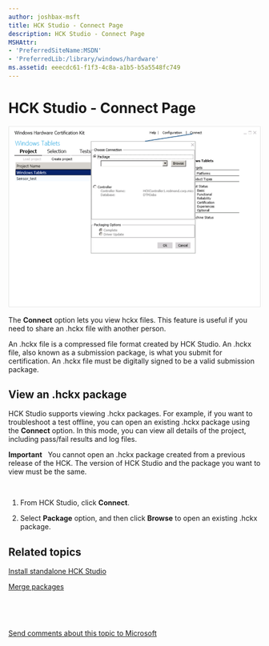 ```yaml
---
author: joshbax-msft
title: HCK Studio - Connect Page
description: HCK Studio - Connect Page
MSHAttr:
- 'PreferredSiteName:MSDN'
- 'PreferredLib:/library/windows/hardware'
ms.assetid: eeecdc61-f1f3-4c8a-a1b5-b5a5548fc749
---
```


# HCK Studio - Connect Page


![connect page](images/hck-winb-connect-page-db.png)

The **Connect** option lets you view hckx files. This feature is useful if you need to share an .hckx file with another person.

An .hckx file is a compressed file format created by HCK Studio. An .hckx file, also known as a submission package, is what you submit for certification. An .hckx file must be digitally signed to be a valid submission package.

## View an .hckx package


HCK Studio supports viewing .hckx packages. For example, if you want to troubleshoot a test offline, you can open an existing .hckx package using the **Connect** option. In this mode, you can view all details of the project, including pass/fail results and log files.

**Important**  
You cannot open an .hckx package created from a previous release of the HCK. The version of HCK Studio and the package you want to view must be the same.

 

1.  From HCK Studio, click **Connect**.

2.  Select **Package** option, and then click **Browse** to open an existing .hckx package.

## Related topics


[Install standalone HCK Studio](install-standalone-hck-studio.md)

[Merge packages](merge-packages.md)

 

 

[Send comments about this topic to Microsoft](mailto:wsddocfb@microsoft.com?subject=Documentation%20feedback%20%5Bp_hck\p_hck%5D:%20HCK%20Studio%20-%20Connect%20Page%20%20RELEASE:%20%284/27/2016%29&body=%0A%0APRIVACY%20STATEMENT%0A%0AWe%20use%20your%20feedback%20to%20improve%20the%20documentation.%20We%20don't%20use%20your%20email%20address%20for%20any%20other%20purpose,%20and%20we'll%20remove%20your%20email%20address%20from%20our%20system%20after%20the%20issue%20that%20you're%20reporting%20is%20fixed.%20While%20we're%20working%20to%20fix%20this%20issue,%20we%20might%20send%20you%20an%20email%20message%20to%20ask%20for%20more%20info.%20Later,%20we%20might%20also%20send%20you%20an%20email%20message%20to%20let%20you%20know%20that%20we've%20addressed%20your%20feedback.%0A%0AFor%20more%20info%20about%20Microsoft's%20privacy%20policy,%20see%20http://privacy.microsoft.com/default.aspx. "Send comments about this topic to Microsoft")





